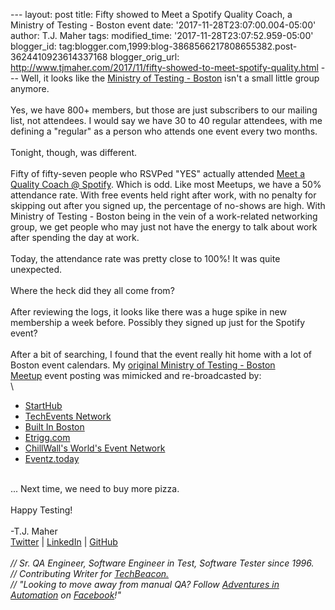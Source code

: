\-\-- layout: post title: Fifty showed to Meet a Spotify Quality Coach,
a Ministry of Testing - Boston event date:
\'2017-11-28T23:07:00.004-05:00\' author: T.J. Maher tags:
modified\_time: \'2017-11-28T23:07:52.959-05:00\' blogger\_id:
tag:blogger.com,1999:blog-3868566217808655382.post-3624410923614337168
blogger\_orig\_url:
http://www.tjmaher.com/2017/11/fifty-showed-to-meet-spotify-quality.html
\-\-- Well, it looks like the [Ministry of Testing -
Boston](https://www.meetup.com/ministry-of-testing-boston/) isn\'t a
small little group anymore.\
\
Yes, we have 800+ members, but those are just subscribers to our mailing
list, not attendees. I would say we have 30 to 40 regular attendees,
with me defining a \"regular\" as a person who attends one event every
two months.\
\
Tonight, though, was different.\
\
Fifty of fifty-seven people who RSVPed \"YES\" actually attended [Meet a
Quality Coach @
Spotify](https://www.meetup.com/ministry-of-testing-boston/events/244512407/).
Which is odd. Like most Meetups, we have a 50% attendance rate. With
free events held right after work, with no penalty for skipping out
after you signed up, the percentage of no-shows are high. With Ministry
of Testing - Boston being in the vein of a work-related networking
group, we get people who may just not have the energy to talk about work
after spending the day at work.\
\
Today, the attendance rate was pretty close to 100%! It was quite
unexpected.\
\
Where the heck did they all come from?\
\
After reviewing the logs, it looks like there was a huge spike in new
membership a week before. Possibly they signed up just for the Spotify
event?\
\
After a bit of searching, I found that the event really hit home with a
lot of Boston event calendars. My [original Ministry of Testing - Boston
Meetup](https://www.meetup.com/ministry-of-testing-boston/events/244512407/) event
posting was mimicked and re-broadcasted by:\
\

-   [StartHub](https://www.starthub.org/events/meet-spotify-quality-coach) 
-   [TechEvents Network](https://techeventsnetwork.com/cities/boston)
-   [Built In
    Boston](https://www.builtinboston.com/event/new-date-meet-spotify-quality-coach-spotify-davis-square)
-   [Etrigg.com](https://etrigg.com/event/meet-a-spotify-quality-coach-spotify-davis-square/56909613/) 
-   [ChillWall\'s World\'s Event
    Network](https://chillwall.com/event/new-date-meet-a-spotify-quality-coach-spotify-davis-square-spotify-somerville-13128190)
-   [Eventz.today](https://www.eventz.today/en/event/Meetup-Somerville-48-Grove-Street-New-Date-Meet-a-Spotify-Quality-Coach-Spotify-Davis-Square/59f24411ab5f1c2445bc10a1)

\
\... Next time, we need to buy more pizza.\
\
Happy Testing!\
\
-T.J. Maher\
[Twitter](https://twitter.com/tjmaher1) \| [LinkedIn](https://www.linkedin.com/in/tjmaher1) \| [GitHub](https://github.com/tjmaher)\
\
*// Sr. QA Engineer, Software Engineer in Test, Software Tester since
1996.\
// Contributing Writer
for [TechBeacon.](http://techbeacon.com/contributors/thomas-maher)\
// \"Looking to move away from manual QA? Follow [Adventures in
Automation](http://www.tjmaher.com/) on
[Facebook](https://www.facebook.com/AdventuresInAutomation/)!\"*
